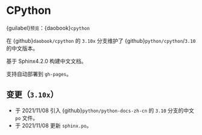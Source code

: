 # CPython

{guilabel}`预览`：{daobook}`cpython`

在 {github}`daobook/cpython` 的 `3.10x` 分支维护了 {github}`python/cpython`/`3.10` 的中文版本。

基于 Sphinx4.2.0 构建中文文档。

支持自动部署到 `gh-pages`。

## 变更（`3.10x`）


- 于 2021/11/08 引入 {github}`python/python-docs-zh-cn` 的 `3.10` 分支的中文 `po` 文件。
- 于 2021/11/08 更新 `sphinx.po`。